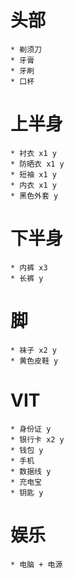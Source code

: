 # 头部
	* 剃须刀
	* 牙膏
	* 牙刷
	* 口杯
# 上半身
	* 衬衣 x1 y
	* 防晒衣 x1 y
	* 短袖 x1 y
	* 内衣 x1 y
	* 黑色外套 y
	
# 下半身
	* 内裤 x3 
	* 长裤 y
# 脚
	* 袜子 x2 y
	* 黄色皮鞋 y
# VIT
	* 身份证 y
	* 银行卡 x2 y
	* 钱包 y
	* 手机 
	* 数据线 y
	* 充电宝
	* 钥匙 y
# 娱乐
	* 电脑 + 电源 
